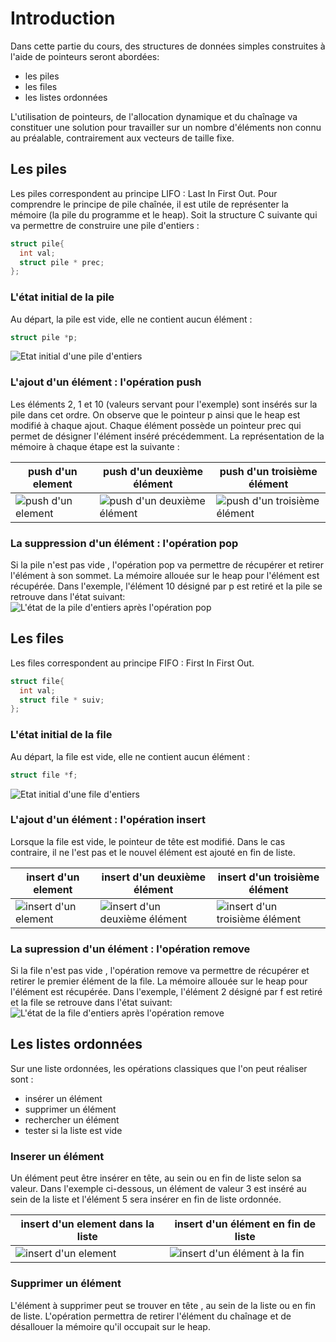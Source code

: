 # Introduction


Dans cette partie du cours, des structures de données simples construites à l'aide de pointeurs seront abordées: 
- les piles
- les files
- les listes ordonnées

L'utilisation de pointeurs, de l'allocation dynamique et du chaînage va constituer une solution pour travailler sur un nombre d'éléments non connu 
au préalable, contrairement aux vecteurs de taille fixe. 


## Les piles
Les piles correspondent au principe LIFO : Last In First Out.
Pour comprendre le principe de pile chaînée, il est utile de représenter la mémoire (la pile du programme et le heap).
Soit la structure C suivante qui va permettre de construire une pile d'entiers :
```C
struct pile{
  int val;
  struct pile * prec;
};
```
### L'état initial de la pile 
Au départ, la pile est vide, elle ne contient aucun élément :
```C
struct pile *p;
```
![Etat initial d'une pile d'entiers](images/pile_vide.png)

### L'ajout d'un élément : l'opération push

Les éléments 2, 1 et 10 (valeurs servant pour l'exemple) sont insérés sur la pile dans cet ordre. 
On observe que le pointeur p ainsi que le heap est modifié à chaque ajout. Chaque élément possède un pointeur prec qui permet de désigner l'élément inséré précédemment.
La représentation de la mémoire à chaque étape est la suivante :
 
|push d'un element|push d'un deuxième élément|push d'un troisième élément|
|---------------|---------------|---------------|
|![push d'un element](images/pile_1element.png)|![push d'un deuxième élément](images/pile_2elements.png)|![push d'un troisième élément](images/pile_3elements.png)| 

### La suppression d'un élément : l'opération pop
Si la pile n'est pas vide  , l'opération pop va permettre de récupérer et retirer l'élément à son sommet.
La mémoire allouée sur le heap pour l'élément est récupérée.
Dans l'exemple, l'élément 10 désigné par p est retiré et la pile se retrouve dans l'état suivant:
![L'état  de la pile d'entiers après l'opération pop](images/pile_2elements.png)

## Les files
Les files correspondent au principe FIFO : First In First Out.
```C
struct file{
  int val;
  struct file * suiv;
};
```
### L'état initial de la file 
Au départ, la file est vide, elle ne contient aucun élément :
```C
struct file *f;
```
![Etat initial d'une file d'entiers](images/file_vide.png)

### L'ajout d'un élément : l'opération insert
Lorsque la file est vide, le pointeur de tête est modifié. Dans le cas contraire, il ne l'est pas et le nouvel élément est ajouté en fin de liste.

|insert d'un element|insert d'un deuxième élément|insert d'un troisième élément|
|---------------|---------------|---------------|
|![insert d'un element](images/file_1element.png)|![insert d'un deuxième élément](images/file_2elements.png)|![insert d'un troisième élément](images/file_3elements.png)| 

### La supression d'un élément : l'opération remove
Si la file n'est pas vide  , l'opération remove va permettre de récupérer et retirer le premier élément de la file.
La mémoire allouée sur le heap pour l'élément est récupérée.
Dans l'exemple, l'élément 2 désigné par f est retiré et la file se retrouve dans l'état suivant:
![L'état  de la file d'entiers après l'opération remove](images/file_remove.png)

## Les listes ordonnées

Sur une liste ordonnées, les opérations classiques que l'on peut réaliser sont :

- insérer un élément
- supprimer un élément
- rechercher un élément
- tester si la liste est vide

### Inserer un élément

Un élément peut être insérer en tête, au sein ou en fin de liste selon sa valeur. Dans l'exemple ci-dessous, un élément de valeur 3 est inséré au sein de la liste et l'élément
5 sera insérer en fin de liste ordonnée.

|insert d'un element dans la liste|insert d'un élément en fin de liste|
|---------------|---------------|
|![insert d'un element](images/liste_insertmiddle.png)|![insert d'un élément à la fin](images/liste_insertfin.png)|

### Supprimer un élément
L'élément à supprimer peut se trouver en tête , au sein de la liste ou en fin de liste.
L'opération permettra de retirer l'élément du chaînage et de désallouer la mémoire qu'il occupait sur le heap.












